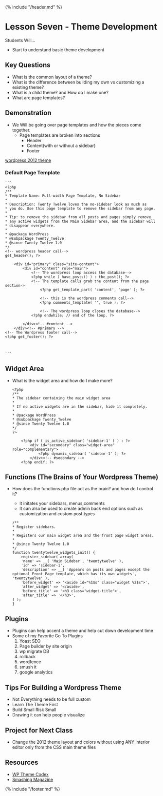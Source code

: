 {% include "/header.md" %}

# Lesson Seven - Theme Development

Students Will...
* Start to understand basic theme development

## Key Questions
* What is the common layout of a theme?
* What is the difference between building my own vs customizing a existing theme?
* What is a child theme? and How do I make one?
* What are page templates? 

## Demonstration
* We Will be going over page templates and how the pieces come together.
	* Page templates are broken into sections
		* Header
		* Content(with or without a sidebar)
		* Footer

[wordpress 2012 theme](https://wordpress.org/themes/twentytwelve/)
### Default Page Template

    ```
	<?php
	/**
 	* Template Name: Full-width Page Template, No Sidebar
 	*
	* Description: Twenty Twelve loves the no-sidebar look as much as
	* you do. Use this page template to remove the sidebar from any page.
	*
	* Tip: to remove the sidebar from all posts and pages simply remove
	* any active widgets from the Main Sidebar area, and the sidebar will
	* disappear everywhere.
	*
	* @package WordPress
	* @subpackage Twenty_Twelve
	* @since Twenty Twelve 1.0
	*/
	<!-- wordpress header call-->
	get_header(); ?>

		<div id="primary" class="site-content">
			<div id="content" role="main">
				<!-- The wordpress loop access the database-->
				<?php while ( have_posts() ) : the_post(); ?>
				<!-- The template calls grab the content from the page section->
					<?php get_template_part( 'content', 'page' ); ?>

					<!-- this is the wordpress comments call-->
					<?php comments_template( '', true ); ?>

					<!-- The wordpress loop closes the database-->
				<?php endwhile; // end of the loop. ?>

			</div><!-- #content -->
		</div><!-- #primary -->
	<!-- The Wordpress footer call-->
	<?php get_footer(); ?>



	```


## Widget Area
* What is the widget area and how do I make more?

	```
	<?php
	/**
	* The sidebar containing the main widget area
	*
	* If no active widgets are in the sidebar, hide it completely.
	*
	* @package WordPress
	* @subpackage Twenty_Twelve
	* @since Twenty Twelve 1.0
	*/
	?>

		<?php if ( is_active_sidebar( 'sidebar-1' ) ) : ?>
			<div id="secondary" class="widget-area" role="complementary">
				<?php dynamic_sidebar( 'sidebar-1' ); ?>
			</div><!-- #secondary -->
		<?php endif; ?>
	```



## Functions (The Brains of Your Wordpress Theme)
* How does the functions.php file act as the brain? and how do I control it?
	* It initates your sidebars, menus,comments
	* It can also be used to create admin back end options such as customization and custom post types


	```
	/**
	* Register sidebars.
	*
	* Registers our main widget area and the front page widget areas.
	*
	* @since Twenty Twelve 1.0
	*/
	function twentytwelve_widgets_init() {
		register_sidebar( array(
		'name' => __( 'Main Sidebar', 'twentytwelve' ),
		'id' => 'sidebar-1',
		'description' => __( 'Appears on posts and pages except the optional Front Page template, which has its own widgets', 'twentytwelve' ),
		'before_widget' => '<aside id="%1$s" class="widget %2$s">',
		'after_widget' => '</aside>',
		'before_title' => '<h3 class="widget-title">',
		'after_title' => '</h3>',
	) );
	}
	```





## Plugins 
* Plugins can help accent a theme and help cut down development time
* Some of my Favorite Go To Plugins
	1. Yoast SEO
	2. Page builder by site origin
	3. wp migrate DB
	4. rollback 
	5. wordfence 
	6. smush it
	7. google analytics 


## Tips For Building a Wordpress Theme
* Not Everything needs to be full custom
* Learn The Theme First
* Build Small Risk Small
* Drawing it can help people visualize

## Project for Next Class
* Change the 2012 theme layout and colors without using ANY interior editor only from the CSS main theme files

## Resources
* [WP Theme Codex](https://codex.wordpress.org/Theme_Development)
* [Smashing Magazine](https://www.smashingmagazine.com/)
   

{% include "/footer.md" %}
